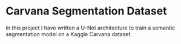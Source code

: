 # Carvana Segmentation Dataset

In this project I have written a U-Net architecture to train a semantic segmentation model on a Kaggle Carvana dataset.
